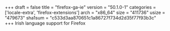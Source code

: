 +++
draft = false
title = "firefox-ga-ie"
version = "50.1.0-1"
categories = ['locale-extra', 'firefox-extensions']
arch = "x86_64"
size = "411736"
usize = "479673"
sha1sum = "c533d3aa870651c1a86727f734d2d35f77f93b3c"
+++
Irish language support for Firefox